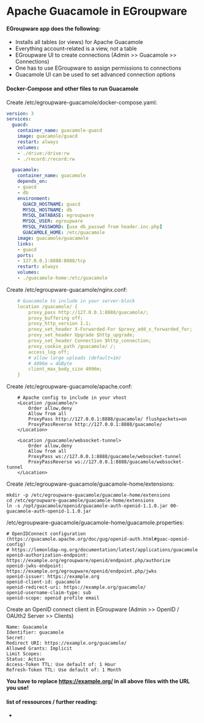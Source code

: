 # Apache Guacamole in EGroupware

#### EGroupware app does the following:

* Installs all tables (or views) for Apache Guacamole
* Everything account-related is a view, not a table
* EGroupware UI to create connections (Admin >> Guacamole >> Connections)
* One has to use EGroupware to assign permissions to connections
* Guacamole UI can be used to set advanced connection options

#### Docker-Compose and other files to run Guacamole
Create /etc/egroupware-guacamole/docker-compose.yaml:
```yaml
version: 3
services:
  guacd:
    container_name: guacamole-guacd
    image: guacamole/guacd
    restart: always
    volumes:
    - ./drive:/drive:rw
    - ./record:/record:rw

  guacamole:
    container_name: guacamole
    depends_on:
    - guacd
    - db
    environment:
      GUACD_HOSTNAME: guacd
      MYSQL_HOSTNAME: db
      MYSQL_DATABASE: egroupware
      MYSQL_USER: egroupware
      MYSQL_PASSWORD: [use db_passwd from header.inc.php]
      GUACAMOLE_HOME: /etc/guacamole
    image: guacamole/guacamole
    links:
    - guacd
    ports:
    - 127.0.0.1:8888:8080/tcp
    restart: always
    volumes:
    - ./guacamole-home:/etc/guacamole
```
Create /etc/egroupware-guacamole/nginx.conf:
```yaml
    # Guacamole to include in your server-block
    location /guacamole/ {
        proxy_pass http://127.0.0.1:8888/guacamole/;
        proxy_buffering off;
        proxy_http_version 1.1;
        proxy_set_header X-Forwarded-For $proxy_add_x_forwarded_for;
        proxy_set_header Upgrade $http_upgrade;
        proxy_set_header Connection $http_connection;
        proxy_cookie_path /guacamole/ /;
        access_log off;
        # allow large uploads (default=1m)
        # 4096m = 4GByte
        client_max_body_size 4096m;
    }
```
Create /etc/egroupware-guacamole/apache.conf:
```
    # Apache config to include in your vhost
    <Location /guacamole/>
        Order allow,deny
        Allow from all
        ProxyPass http://127.0.0.1:8888/guacamole/ flushpackets=on
        ProxyPassReverse http://127.0.0.1:8888/guacamole/
    </Location>
    
    <Location /guacamole/websocket-tunnel>
        Order allow,deny
        Allow from all
        ProxyPass ws://127.0.0.1:8888/guacamole/websocket-tunnel
        ProxyPassReverse ws://127.0.0.1:8888/guacamole/websocket-tunnel
    </Location>
```
Create /etc/egroupware-guacamole/guacamole-home/extensions:
```
mkdir -p /etc/egroupware-guacamole/guacamole-home/extensions
cd /etc/egroupware-guacamole/guacamole-home/extensions
ln -s /opt/guacamole/openid/guacamole-auth-openid-1.1.0.jar 00-guacamole-auth-openid-1.1.0.jar
```
/etc/egroupware-guacamole/guacamole-home/guacamole.properties:
```
# OpenIDConnect configuration (https://guacamole.apache.org/doc/gug/openid-auth.html#guac-openid-config)
# https://lemonldap-ng.org/documentation/latest/applications/guacamole
openid-authorization-endpoint: https://example.org/egroupware/openid/endpoint.php/authorize
openid-jwks-endpoint: https://example.org/egroupware/openid/endpoint.php/jwks
openid-issuer: https://example.org
openid-client-id: guacamole
openid-redirect-uri: https://example.org/guacamole/
openid-username-claim-type: sub
openid-scope: openid profile email
```
Create an OpenID connect client in EGroupware (Admin >> OpenID / OAUth2 Server >> Clients)
```
Name: Guacamole
Identifier: guacamole
Secret:
Redirect URI: https://example.org/guacamole/
Allowed Grants: Implicit
Limit Scopes:
Status: Active
Access-Token TTL: Use default of: 1 Hour
Refresh-Token TTL: Use default of: 1 Month
```
**You have to replace https://example.org/ in all above files with the URL you use!**
#### list of ressources / further reading:

* 